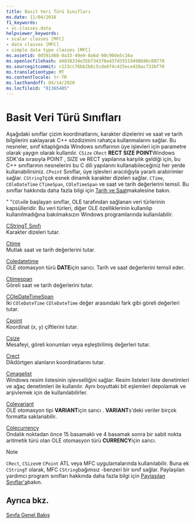 ```yaml
---
title: Basit Veri Türü Sınıfları
ms.date: 11/04/2016
f1_keywords:
- vc.classes.data
helpviewer_keywords:
- scalar classes [MFC]
- data classes [MFC]
- simple data type classes [MFC]
ms.assetid: 0d591d68-0a33-49e9-8a6d-90c90de5c16a
ms.openlocfilehash: d4038334e35b734370a437d35519498b96c00770
ms.sourcegitcommit: c123cc76bb2b6c5cde6f4c425ece420ac733bf70
ms.translationtype: MT
ms.contentlocale: tr-TR
ms.lasthandoff: 04/14/2020
ms.locfileid: "81365405"
---
```

# <a name="simple-data-type-classes"></a>Basit Veri Türü Sınıfları

Aşağıdaki sınıflar çizim koordinatlarını, karakter dizelerini ve saat ve tarih bilgilerini saklayarak C++ sözdizimini rahatça kullanmalarını sağlar. Bu nesneler, sınıf kitaplığında Windows sınıflarının üye işlevleri için parametre olarak yaygın olarak kullanılır. `CSize` `CRect` **RECT** **SIZE** **POINT**Windows SDK'da sırasıyla POINT , SIZE ve RECT yapılarına karşılık geldiği için, bu C++ sınıflarının nesnelerini bu C dili yapılarını kullanabileceğiniz her yerde kullanabilirsiniz. `CPoint` Sınıflar, üye işlevleri aracılığıyla yararlı arabirimler sağlar. `CStringT`çok esnek dinamik karakter dizeleri sağlar. `CTime`, `COleDateTime` `CTimeSpan`, `COleTimeSpan` ve saat ve tarih değerlerini temsil. Bu sınıflar hakkında daha fazla bilgi için [Tarih ve Saat](../atl-mfc-shared/date-and-time.md)makalesine bakın.

" "`COle`ile başlayan sınıflar, OLE tarafından sağlanan veri türlerinin kapsülleridir. Bu veri türleri, diğer OLE özelliklerinin kullanılıp kullanılmadığına bakılmaksızın Windows programlarında kullanılabilir.

[CStringT Sınıfı](../atl-mfc-shared/reference/cstringt-class.md)<br/>
Karakter dizeleri tutar.

[Ctime](../atl-mfc-shared/reference/ctime-class.md)<br/>
Mutlak saat ve tarih değerlerini tutar.

[Coledatetime](../atl-mfc-shared/reference/coledatetime-class.md)<br/>
OLE otomasyon türü **DATE**için sarıcı. Tarih ve saat değerlerini temsil eder.

[Ctimespan](../atl-mfc-shared/reference/ctimespan-class.md)<br/>
Göreli saat ve tarih değerlerini tutar.

[COleDateTimeSpan](../atl-mfc-shared/reference/coledatetimespan-class.md)<br/>
İki `COleDateTime` `COleDateTime` değer arasındaki fark gibi göreli değerleri tutar.

[Cpoint](../atl-mfc-shared/reference/cpoint-class.md)<br/>
Koordinat (x, y) çiftlerini tutar.

[Csize](../atl-mfc-shared/reference/csize-class.md)<br/>
Mesafeyi, göreli konumları veya eşleştirilmiş değerleri tutar.

[Crect](../atl-mfc-shared/reference/crect-class.md)<br/>
Dikdörtgen alanların koordinatlarını tutar.

[Cımagelist](../mfc/reference/cimagelist-class.md)<br/>
Windows resim listesinin işlevselliğini sağlar. Resim listeleri liste denetimleri ve ağaç denetimleri ile kullanılır. Aynı boyuttaki bit eşlemleri depolamak ve arşivlemek için de kullanılabilirler.

[Colevariant](../mfc/reference/colevariant-class.md)<br/>
OLE otomasyon tipi **VARIANT**için sarıcı . **VARIANT**s'deki veriler birçok formatta saklanabilir.

[Colecurrency](../mfc/reference/colecurrency-class.md)<br/>
Ondalık noktadan önce 15 basamaklı ve 4 basamak sonra bir sabit nokta aritmetik türü olan OLE otomasyon türü **CURRENCY**için sarıcı.

> [!NOTE]
> `CRect`, `CSize`ve `CPoint` ATL veya MFC uygulamalarında kullanılabilir. Buna ek `CStringT` olarak, MFC `CString`bağımsız -benzeri bir sınıf sağlar. Paylaşılan yardımcı program sınıfları hakkında daha fazla bilgi için [Paylaşılan Sınıflar'a](../atl-mfc-shared/atl-mfc-shared-classes.md)bakın.

## <a name="see-also"></a>Ayrıca bkz.

[Sınıfa Genel Bakış](../mfc/class-library-overview.md)
